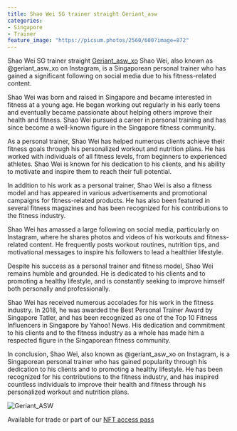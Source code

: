 ```yaml
---
title: Shao Wei SG trainer straight Geriant_asw
categories:
- Singapore
- Trainer
feature_image: "https://picsum.photos/2560/600?image=872"
---
```


Shao Wei SG trainer straight [Geriant_asw_xo](https://instagram.com/geriant_asw_xo)
Shao Wei, also known as @geriant_asw_xo on Instagram, is a Singaporean personal trainer who has gained a significant following on social media due to his fitness-related content.

Shao Wei was born and raised in Singapore and became interested in fitness at a young age. He began working out regularly in his early teens and eventually became passionate about helping others improve their health and fitness. Shao Wei pursued a career in personal training and has since become a well-known figure in the Singapore fitness community.

As a personal trainer, Shao Wei has helped numerous clients achieve their fitness goals through his personalized workout and nutrition plans. He has worked with individuals of all fitness levels, from beginners to experienced athletes. Shao Wei is known for his dedication to his clients, and his ability to motivate and inspire them to reach their full potential.

In addition to his work as a personal trainer, Shao Wei is also a fitness model and has appeared in various advertisements and promotional campaigns for fitness-related products. He has also been featured in several fitness magazines and has been recognized for his contributions to the fitness industry.

Shao Wei has amassed a large following on social media, particularly on Instagram, where he shares photos and videos of his workouts and fitness-related content. He frequently posts workout routines, nutrition tips, and motivational messages to inspire his followers to lead a healthier lifestyle.

Despite his success as a personal trainer and fitness model, Shao Wei remains humble and grounded. He is dedicated to his clients and to promoting a healthy lifestyle, and is constantly seeking to improve himself both personally and professionally.

Shao Wei has received numerous accolades for his work in the fitness industry. In 2018, he was awarded the Best Personal Trainer Award by Singapore Tatler, and has been recognized as one of the Top 10 Fitness Influencers in Singapore by Yahoo! News. His dedication and commitment to his clients and to the fitness industry as a whole has made him a respected figure in the Singaporean fitness community.

In conclusion, Shao Wei, also known as @geriant_asw_xo on Instagram, is a Singaporean personal trainer who has gained popularity through his dedication to his clients and to promoting a healthy lifestyle. He has been recognized for his contributions to the fitness industry, and has inspired countless individuals to improve their health and fitness through his personalized workout and nutrition plans.






<!-- more -->

![Geriant_ASW](https://i.ibb.co/3y8frNs/geriant-asw-str8-trainer-6211491-mp4-marked-mp41.jpg)


Available for trade or part of our [NFT access pass](https://opensea.io/collection/thevinylshacktastycollection?search%5BsortAscending%5D=true&search%5BsortBy%5D=PRICE&search%5Btoggles%5D%5B0%5D=BUY_NOW)
